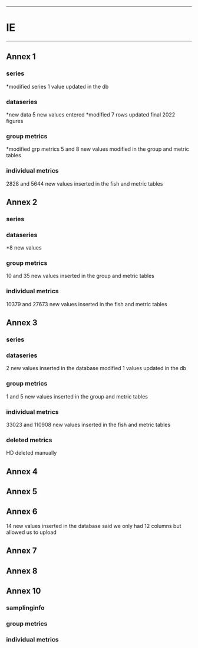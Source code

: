 -----------------------------------------------------------
# IE 
-----------------------------------------------------------

## Annex 1

### series
*modified series 1 value updated in the db

### dataseries
*new data 5 new values entered
*modified 7 rows updated final 2022 figures

### group metrics
*modified grp metrics 5 and 8 new values modified in the group and metric tables

### individual metrics
2828 and 5644 new values inserted in the fish and metric tables


## Annex 2

### series

### dataseries
*8 new values

### group metrics
 10 and 35 new values inserted in the group and metric tables

### individual metrics
 10379 and 27673 new values inserted in the fish and metric tables


## Annex 3

### series

### dataseries
 2 new values inserted in the database
modified 1 values updated in the db
### group metrics
 1 and 5 new values inserted in the group and metric tables

### individual metrics
 33023 and 110908 new values inserted in the fish and metric tables
### deleted metrics
HD deleted manually

## Annex 4



## Annex 5



## Annex 6

 14 new values inserted in the database said we only had 12 columns but allowed us to upload
 

## Annex 7



## Annex 8



## Annex 10

### samplinginfo


### group metrics


### individual metrics

